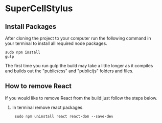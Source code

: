 # SuperCellStylus

## Install Packages

After cloning the project to your computer run the following command in your terminal to install all required node packages.

	sudo npm install
	gulp	
		
The first time you run gulp the build may take a little longer as it compiles and builds out the "public/css" and "public/js" folders and files.


## How to remove React
If you would like to remove React from the build just follow the steps below.

1. In terminal remove react packages.

		sudo npm uninstall react react-dom --save-dev

